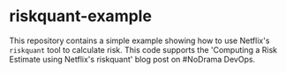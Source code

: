 # riskquant-example
This repository contains a simple example showing how to use Netflix's `riskquant` tool to calculate risk.  This code
supports the 'Computing a Risk Estimate using Netflix's riskquant' blog post on \#NoDrama DevOps.
 